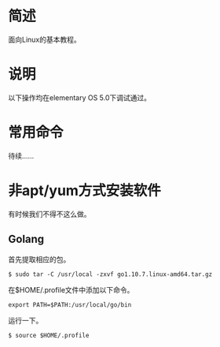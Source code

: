 # 简述

面向Linux的基本教程。

# 说明

以下操作均在elementary OS 5.0下调试通过。

# 常用命令

待续……

# 非apt/yum方式安装软件

有时候我们不得不这么做。

## Golang

首先提取相应的包。

```
$ sudo tar -C /usr/local -zxvf go1.10.7.linux-amd64.tar.gz
```

在$HOME/.profile文件中添加以下命令。

```
export PATH=$PATH:/usr/local/go/bin
```

运行一下。

```
$ source $HOME/.profile
```
